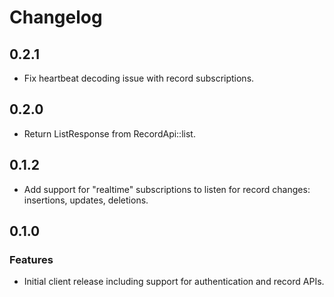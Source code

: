 # Changelog

## 0.2.1

- Fix heartbeat decoding issue with record subscriptions.

## 0.2.0

- Return ListResponse from RecordApi::list.

## 0.1.2

- Add support for "realtime" subscriptions to listen for record changes:
  insertions, updates, deletions.

## 0.1.0

### Features

- Initial client release including support for authentication and record APIs.
